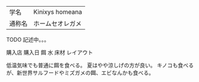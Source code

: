 ---
---

|||
|:-|:-|
| 学名 | Kinixys homeana |
| 通称名 | ホームセオレガメ |

TODO 記述中。。。

購入店
購入日
餌
水
床材
レイアウト

低温気味でも普通に餌を食べる。
夏はやや涼しげの方が良い。
キノコも食べるが、新世界サルフードやミズガメの餌、エビなんかも食べる。
